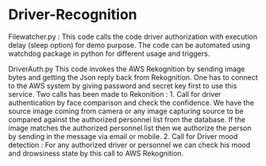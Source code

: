 # Driver-Recognition
Filewatcher.py :
This code calls the code driver authorization with execution delay (sleep option) for demo purpose.
The code can be automated using watchdog package in python for different usage and triggers.

DriverAuth.py
  This code invokes the AWS Rekognition by sending image bytes and getting the Json reply back from Rekognition.
  One has to connect to the AWS system by giving password and secret key first to use this service.
  Two calls has been made to Rekonition :
    1. Call for driver authentication by face comparison and check the confidence. We have the source image coming from camera or any image capturing source to be compared against the authorized personnel list from the database. If the image matches the authorized personnel list then we authorize the person by sending in the message via email or mobile.
    2. Call for Driver mood detection :
       For any authorized driver or personnel we can check his mood and drowsiness state by this call to AWS Rekognition.
    
